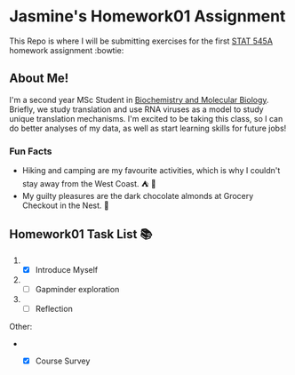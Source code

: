
# Jasmine's Homework01 Assignment
This Repo is where I will be submitting exercises for the first [STAT 545A](http://stat545.com/) homework assignment :bowtie:


## About Me!
I'm a second year MSc Student in [Biochemistry and Molecular Biology](https://biochem.ubc.ca/). Briefly, we study translation and use RNA viruses as a model to study unique translation mechanisms. I'm excited to be taking this class, so I can do better analyses of my data, as well as start learning skills for future jobs! 

### Fun Facts
* Hiking and camping are my favourite activities, which is why I couldn't stay away from the West Coast. :tent: :evergreen_tree:
* My guilty pleasures are the dark chocolate almonds at Grocery Checkout in the Nest. :chocolate_bar:

### 

## Homework01 Task List :books:
1. -[x] Introduce Myself
2. -[ ] Gapminder exploration
3. -[ ] Reflection

Other: 
* - [x] Course Survey

